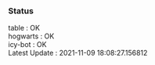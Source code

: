 ### Status


table : OK  
hogwarts : OK  
icy-bot : OK  
Latest Update : 2021-11-09 18:08:27.156812
